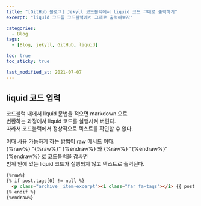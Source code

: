 ```yaml
---
title: "[GitHub 블로그] Jekyll 코드블럭에서 liquid 코드 그대로 출력하기"
excerpt: "liquid 코드를 코드블럭에서 그대로 출력해보자"

categories:
  - Blog
tags:
  - [Blog, jekyll, GitHub, liquid]

toc: true
toc_sticky: true

last_modified_at: 2021-07-07
---
```


## liquid 코드 입력

코드블럭 내에서 liquid 문법을 적으면 markdown 으로   
변환하는 과정에서 liquid 코드를 실행시켜 버린다.   
따라서 코드블럭에서 정상적으로 텍스트를 확인할 수 없다.

이때 사용 가능하게 하는 방법이 raw 메서드 이다.   
{%raw%} "{%raw%}" {%endraw%} 와 {%raw%} "{%endraw%}"{%endraw%} 로 코드블럭을 감싸면   
범위 안에 있는 liquid 코드가 실행되지 않고 텍스트로 출력된다.

```html
{%raw%}
{% if post.tags[0] != null %}
  <p class="archive__item-excerpt"><i class="far fa-tags"></i> {{ post.tags }} </p>
{% endif %}
{%endraw%}
```